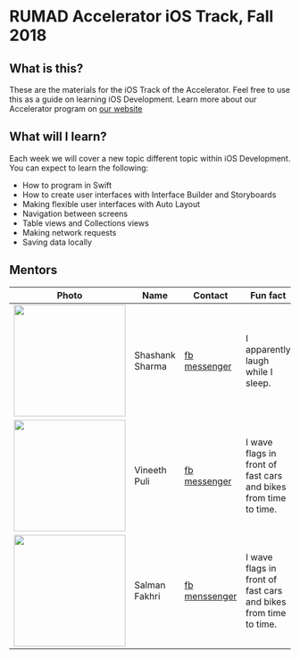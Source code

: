 # RUMAD Accelerator iOS Track, Fall 2018

## What is this?

These are the materials for the iOS Track of the Accelerator. Feel free to use this as a guide on learning iOS Development. Learn more about our Accelerator program on [our website](https://rumad.club)

## What will I learn?

Each week we will cover a new topic different topic within iOS Development. You can expect to learn the following:

* How to program in Swift
* How to create user interfaces with Interface Builder and Storyboards
* Making flexible user interfaces with Auto Layout
* Navigation between screens
* Table views and Collections views
* Making network requests
* Saving data locally

## Mentors

|Photo|Name|Contact|Fun fact|
|---|---|---|---|
|<img src="/instructor/ryan.jpg" width="200px" />|Shashank Sharma|[fb messenger](https://m.me/shashank135sharma)|I apparently laugh while I sleep.|
|<img src="/instructor/IMG_2310.jpg" width="200px" />|Vineeth Puli|[fb messenger](https://m.me/vp314)|I wave flags in front of fast cars and bikes from time to time.|
|<img src="/instructor/IMG_2310.jpg" width="200px" />|Salman Fakhri|[fb menssenger](https://m.me/salman.fakhri2)|I wave flags in front of fast cars and bikes from time to time.|
